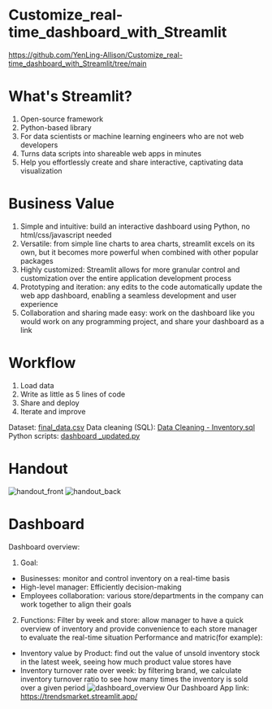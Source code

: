 # Customize_real-time_dashboard_with_Streamlit
https://github.com/YenLing-Allison/Customize_real-time_dashboard_with_Streamlit/tree/main

# What's Streamlit?
1. Open-source framework
2. Python-based library
3. For data scientists or machine learning engineers who are not web developers
4. Turns data scripts into shareable web apps in minutes
5. Help you effortlessly create and share interactive, captivating data visualization

# Business Value
1. Simple and intuitive: build an interactive dashboard using Python, no html/css/javascript needed
2. Versatile: from simple line charts to area charts, streamlit excels on its own, but it becomes more powerful when combined with other popular packages
3. Highly customized: Streamlit allows for more granular control and customization over the entire application development process
4. Prototyping and iteration: any edits to the code automatically update the web app dashboard, enabling a seamless development and user experience
5. Collaboration and sharing made easy: work on the dashboard like you would work on any programming project, and share your dashboard as a link

# Workflow
1. Load data
2. Write as little as 5 lines of code
3. Share and deploy
4. Iterate and improve

Dataset: [final_data.csv](https://github.com/YenLing-Allison/Customize_real-time_dashboard_with_Streamlit/blob/3c306df87a934d6cfd727ec9566cbebb639c4ec8/final_data.csv)
Data cleaning (SQL): [Data Cleaning - Inventory.sql](https://github.com/YenLing-Allison/Customize_real-time_dashboard_with_Streamlit/blob/3c306df87a934d6cfd727ec9566cbebb639c4ec8/Data%20Cleaning%20-%20Inventory.sql)
Python scripts: [dashboard _updated.py](https://github.com/YenLing-Allison/Customize_real-time_dashboard_with_Streamlit/blob/3c306df87a934d6cfd727ec9566cbebb639c4ec8/dashboard%20_updated.py)

# Handout
![handout_front](https://github.com/YenLing-Allison/Customize-real-time-dashboard-with-Streamlit/assets/144725779/6edfab9b-e179-4af6-a820-91a74d1d6155)
![handout_back](https://github.com/YenLing-Allison/Customize-real-time-dashboard-with-Streamlit/assets/144725779/83b7a0e6-b0e5-4685-87cb-fc905b4cd86e)

# Dashboard
Dashboard overview: 
1. Goal: 
- Businesses: monitor and control inventory on a real-time basis
- High-level manager: Efficiently decision-making
- Employees collaboration: various store/departments in the company can work together to align their goals
2. Functions:
Filter by week and store: allow manager to have a quick overview of inventory and provide convenience to each store manager to evaluate the real-time situation
Performance and matric(for example): 
- Inventory value by Product: find out the value of unsold inventory stock in the latest week, seeing how much product value stores have
- Inventory turnover rate over week: by filtering brand, we calculate inventory turnover ratio to see how many times the inventory is sold over a given period
![dashboard_overview](https://github.com/YenLing-Allison/Customize-real-time-dashboard-with-Streamlit/assets/144725779/3d0003e0-157f-4de3-928c-a4fa1cda8980)
Our Dashboard App link: https://trendsmarket.streamlit.app/


